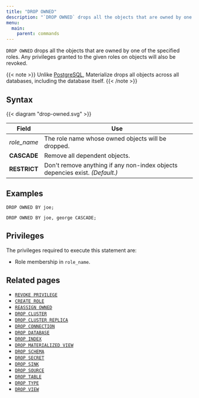 ```yaml
---
title: "DROP OWNED"
description: "`DROP OWNED` drops all the objects that are owned by one of the specified roles."
menu:
  main:
    parent: commands
---
```


`DROP OWNED` drops all the objects that are owned by one of the specified roles.
Any privileges granted to the given roles on objects will also be revoked.

{{< note >}}
Unlike [PostgreSQL](https://www.postgresql.org/docs/current/sql-drop-owned.html), Materialize drops
all objects across all databases, including the database itself.
{{< /note >}}

## Syntax

{{< diagram "drop-owned.svg" >}}

Field | Use
------|-----
_role_name_   | The role name whose owned objects will be dropped.
**CASCADE** | Remove all dependent objects.
**RESTRICT**  | Don't remove anything if any non-index objects depencies exist. _(Default.)_

## Examples

```mzsql
DROP OWNED BY joe;
```

```mzsql
DROP OWNED BY joe, george CASCADE;
```

## Privileges

The privileges required to execute this statement are:

- Role membership in `role_name`.

## Related pages

- [`REVOKE PRIVILEGE`](../revoke-privilege)
- [`CREATE ROLE`](../create-role)
- [`REASSIGN OWNED`](../reassign-owned)
- [`DROP CLUSTER`](../drop-cluster)
- [`DROP CLUSTER REPLICA`](../drop-cluster-replica)
- [`DROP CONNECTION`](../drop-connection)
- [`DROP DATABASE`](../drop-database)
- [`DROP INDEX`](../drop-index)
- [`DROP MATERIALIZED VIEW`](../drop-materialized-view)
- [`DROP SCHEMA`](../drop-schema)
- [`DROP SECRET`](../drop-secret)
- [`DROP SINK`](../drop-sink)
- [`DROP SOURCE`](../drop-source)
- [`DROP TABLE`](../drop-table)
- [`DROP TYPE`](../drop-type)
- [`DROP VIEW`](../drop-view)
